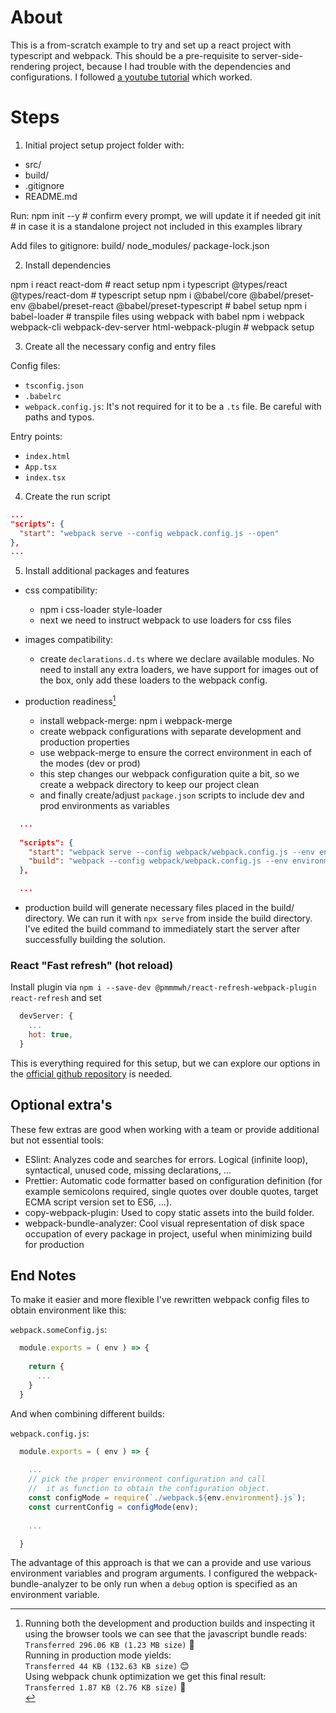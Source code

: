 # About
This is a from-scratch example to try and set up a react project with typescript and webpack. This should be a pre-requisite to server-side-rendering project, because I had trouble with the dependencies and configurations. I followed [a youtube tutorial](https://www.youtube.com/watch?v=Elpu7CIuqjY&list=PLC3y8-rFHvwiWPS2RO3BKotLRfgg_8WEo) which worked.

# Steps

1. Initial project setup
project folder with:
  - src/
  - build/
  - .gitignore
  - README.md

  Run:
    npm init --y      # confirm every prompt, we will update it if needed
    git init          # in case it is a standalone project not included in this examples library
  
  Add files to gitignore:
    build/
    node_modules/
    package-lock.json

2. Install dependencies

  npm i react react-dom                                                               # react setup
  npm i typescript @types/react @types/react-dom                                      # typescript setup
  npm i @babel/core @babel/preset-env @babel/preset-react @babel/preset-typescript    # babel setup
  npm i babel-loader                                                                  # transpile files using webpack with babel
  npm i webpack webpack-cli webpack-dev-server html-webpack-plugin                    # webpack setup

3. Create all the necessary config and entry files

Config files:
- `tsconfig.json`
- `.babelrc`
- `webpack.config.js`: It's not required for it to be a `.ts` file. Be careful with paths and typos.

Entry points:
- `index.html`
- `App.tsx`
- `index.tsx`

4. Create the run script
  
  ```json
  ...
  "scripts": {
    "start": "webpack serve --config webpack.config.js --open"
  },
  ...
  ```

5. Install additional packages and features

- css compatibility: 
  - npm i css-loader style-loader
  - next we need to instruct webpack to use loaders for css files

- images compatibility:
  - create `declarations.d.ts` where we declare available modules. No need to install any extra loaders, we have support for images out of the box, only add these loaders to the webpack config.


- production readiness[^1]
  - install webpack-merge: npm i webpack-merge
  - create webpack configurations with separate development and production properties
  - use webpack-merge to ensure the correct environment in each of the modes (dev or prod)
  - this step changes our webpack configuration quite a bit, so we create a webpack directory to keep our project clean
  - and finally create/adjust `package.json` scripts to include dev and prod environments as variables

```json
  ...
  
  "scripts": {
    "start": "webpack serve --config webpack/webpack.config.js --env environment=dev",
    "build": "webpack --config webpack/webpack.config.js --env environment=prod"
  },

  ...
  ```

  - production build will generate necessary files placed in the build/ directory. We can run it with `npx serve` from inside the build directory. I've edited the build command to immediately start the server after successfully building the solution.

### React "Fast refresh" (hot reload)
Install plugin via `npm i --save-dev @pmmmwh/react-refresh-webpack-plugin react-refresh` and set 

```js
  devServer: {
    ...
    hot: true,
  }
```
This is everything required for this setup, but we can explore our options in the [official github repository](https://github.com/pmmmwh/react-refresh-webpack-plugin) is needed.


[^1]: Running both the development and production builds and inspecting it using the browser tools we can see that the javascript bundle reads:<br>
`Transferred 296.06 KB (1.23 MB size)` 🤔<br>
Running in production mode yields:<br>
`Transferred 44 KB (132.63 KB size)` 😊<br>
Using webpack chunk optimization we get this final result:<br>
`Transferred 1.87 KB (2.76 KB size)` 🤯<br>

## Optional extra's
These few extras are good when working with a team or provide additional but not essential tools:
- ESlint: Analyzes code and searches for errors. Logical (infinite loop), syntactical, unused code, missing declarations, ...
- Prettier: Automatic code formatter based on configuration definition (for example semicolons required, single quotes over double quotes, target ECMA script version set to ES6, ...).
- copy-webpack-plugin: Used to copy static assets into the build folder.
- webpack-bundle-analyzer: Cool visual representation of disk space occupation of every package in project, useful when minimizing build for production

## End Notes
To make it easier and more flexible I've rewritten webpack config files to obtain environment like this:

`webpack.someConfig.js`:

```js
  module.exports = ( env ) => {
    
    return {
      ...
    }
  }
```

And when combining different builds:

`webpack.config.js`:

```js
  module.exports = ( env ) => {
    
    ...
    // pick the proper environment configuration and call
    //  it as function to obtain the configuration object.
    const configMode = require(`./webpack.${env.environment}.js`); 
    const currentConfig = configMode(env);
    
    ...

  }
```

The advantage of this approach is that we can a provide and use various environment variables and program arguments. I configured the webpack-bundle-analyzer to be only run when a `debug` option is specified as an environment variable.